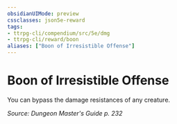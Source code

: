 ```yaml
---
obsidianUIMode: preview
cssclasses: json5e-reward
tags:
- ttrpg-cli/compendium/src/5e/dmg
- ttrpg-cli/reward/boon
aliases: ["Boon of Irresistible Offense"]
---
```

# Boon of Irresistible Offense

You can bypass the damage resistances of any creature.

*Source: Dungeon Master's Guide p. 232*